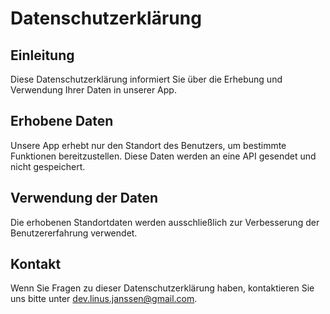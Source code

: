 # Datenschutzerklärung

## Einleitung
Diese Datenschutzerklärung informiert Sie über die Erhebung und Verwendung Ihrer Daten in unserer App.

## Erhobene Daten
Unsere App erhebt nur den Standort des Benutzers, um bestimmte Funktionen bereitzustellen. Diese Daten werden an eine API gesendet und nicht gespeichert.

## Verwendung der Daten
Die erhobenen Standortdaten werden ausschließlich zur Verbesserung der Benutzererfahrung verwendet.

## Kontakt
Wenn Sie Fragen zu dieser Datenschutzerklärung haben, kontaktieren Sie uns bitte unter dev.linus.janssen@gmail.com.
